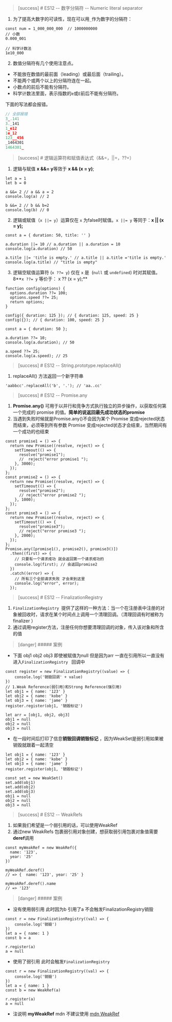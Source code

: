 >[success] # ES12 -- 数字分隔符 -- Numeric literal separator
1. 为了提高大数字的可读性，现在可以用`_`作为数字的分隔符：
~~~
const num = 1_000_000_000  // 1000000000
// 小数
0.000_001

// 科学计数法
1e10_000
~~~
2. 数值分隔符有几个使用注意点。

*   不能放在数值的最前面（leading）或最后面（trailing）。
*   不能两个或两个以上的分隔符连在一起。
*   小数点的前后不能有分隔符。
*   科学计数法里面，表示指数的`e`或`E`前后不能有分隔符。

下面的写法都会报错。

~~~js
// 全部报错
3_.141
3._141
1_e12
1e_12
123__456
_1464301
1464301_
~~~
>[success] # 逻辑运算符和赋值表达式（&&=，||=，??=）
1. 逻辑与赋值 **x &&= y**等效于 **x && (x = y)**;
~~~
let a = 1
let b = 0

a &&= 2 // a && a = 2
console.log(a) // 2

b &&= 2 // b && b=2
console.log(b) // 0

~~~
2. 逻辑或赋值（`x ||= y`）运算仅在 `x` 为false时赋值。`x ||= y` 等同于：**x || (x = y);**
~~~
const a = { duration: 50, title: '' }

a.duration ||= 10 // a.duration || a.duration = 10
console.log(a.duration) // 50

a.title ||= 'title is empty.' // a.title || a.title ='title is empty.'
console.log(a.title) // "title is empty"

~~~
3. 逻辑空赋值运算符 (`x ??= y`) 仅在 `x` 是  (`null` 或 `undefined`) 时对其赋值。8**`x ??= y` 等价于： x ?? (x = y);**
~~~
function config(options) {
  options.duration ??= 100;
  options.speed ??= 25;
  return options;
}

config({ duration: 125 }); // { duration: 125, speed: 25 }
config({}); // { duration: 100, speed: 25 }

const a = { duration: 50 };

a.duration ??= 10;
console.log(a.duration); // 50

a.speed ??= 25;
console.log(a.speed); // 25
~~~
>[success] # ES12 -- String.prototype.replaceAll()
1. replaceAll()  方法返回一个新字符串
~~~
'aabbcc'.replaceAll('b', '.'); // 'aa..cc'
~~~
>[success] # ES12 -- Promise.any
1. **Promise.any()** 可用于以并行和竞争方式执行独立的异步操作，以获取任何第一个完成的 promise 的值。**简单的说返回最先成功状态的promise**
2. 当遇到失败时候就是Promise.any()不会因为某个 Promise 变成rejected状态而结束，必须等到所有参数 Promise 变成rejected状态才会结束，当然期间有一个成功的也结束
~~~
const promise1 = () => {
  return new Promise((resolve, reject) => {
    setTimeout(() => {
      resolve("promise1");
      //  reject("error promise1 ");
    }, 3000);
  });
};
const promise2 = () => {
  return new Promise((resolve, reject) => {
    setTimeout(() => {
      resolve("promise2");
      // reject("error promise2 ");
    }, 1000);
  });
};
const promise3 = () => {
  return new Promise((resolve, reject) => {
    setTimeout(() => {
      resolve("promise3");
      // reject("error promise3 ");
    }, 2000);
  });
};
Promise.any([promise1(), promise2(), promise3()])
  .then((first) => {
    // 只要有一个请求成功 就会返回第一个请求成功的
    console.log(first); // 会返回promise2
  })
  .catch((error) => {
    // 所有三个全部请求失败 才会来到这里
    console.log("error", error);
  });
~~~
>[success] #  ES12 -- FinalizationRegistry
1. `FinalizationRegistry `提供了这样的一种方法：当一个在注册表中注册的对象被回收时，请求在某个时间点上调用一个清理回调。（清理回调有时被称为 finalizer ）
2. 通过调用register方法，注册任何你想要清理回调的对象，传入该对象和所含的值

>[danger] ##### 案例
* 下面 obj1 obj2 obj3 即使被赋值为null 但是因为arr  一直在引用所以一直没有进入`FinalizationRegistry ` 回调中
~~~
const register = new FinalizationRegistry((value) => {
	console.log('销毁回调' + value)
})
// 1.Weak Reference(弱引用)和Strong Reference(强引用)
let obj1 = { name: '123' }
let obj2 = { name: 'kobe' }
let obj3 = { name: 'jame' }
register.register(obj1, '销毁标记')

let arr = [obj1, obj2, obj3]
obj1 = null
obj2 = null
obj3 = null

~~~
* 在一段时间后打印了信息**销毁回调销毁标记** ，因为WeakSet是弱引用如果被销毁就跟着一起清空
~~~
let obj1 = { name: '123' }
let obj2 = { name: 'kobe' }
let obj3 = { name: 'jame' }
register.register(obj1, '销毁标记')

const set = new WeakSet()
set.add(obj1)
set.add(obj2)
set.add(obj3)
obj1 = null
obj2 = null
obj3 = null

~~~
>[success] # ES12 -- WeakRefs
1. 如果我们希望是一个弱引用的话，可以使用WeakRef
2. 通过new WeakRefs 包裹弱引用对象创建，想获取弱引用包裹对象值需要**deref**调用
~~~
const myWeakRef = new WeakRef({
  name: '123',
  year: '25'
})

myWeakRef.deref()
// => {  name: '123', year: '25' }

myWeakRef.deref().name
// => '123'
~~~

>[danger] ##### 案例
* 没有使用弱引用 此时因为b 引用了a 不会触发FinalizationRegistry销毁
~~~
const r = new FinalizationRegistry((val) => {
	console.log('销毁')
})
let a = { name: 1 }
const b = a

r.register(a)
a = null
~~~
* 使用了弱引用 此时会触发`FinalizationRegistry`
~~~
const r = new FinalizationRegistry((val) => {
	console.log('销毁')
})
let a = { name: 1 }
const b = new WeakRef(a)

r.register(a)
a = null

~~~
* 注说明 **myWeakRef** mdn 不建议使用 [mdn WeakRef](https://developer.mozilla.org/zh-CN/docs/Web/JavaScript/Reference/Global_Objects/WeakRef)